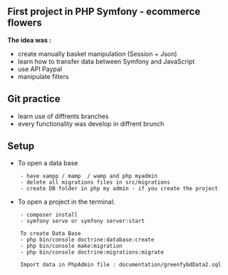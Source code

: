 ## First project in PHP Symfony - ecommerce flowers


**The idea was :**
- create manually basket manipulation (Session + Json)
- learn how to transfer data between Symfony and JavaScript
- use API Paypal
- manipulate filters 

## Git practice
- learn use of diffrents branches
- every functionality was develop in diffrent brunch


## Setup

- To open a data base
```
    - have xampp / mamp  / wamp and php myadmin
    - delete all migrations files in src/migrations
    - create DB folder in php my admin - if you create the project
```

- To open a project in the terminal:
```
    - composer install
    - symfony serve or symfony server:start

    To create Data Base
    - php bin/console doctrine:database:create 
    - php bin/console make:migration 
    - php bin/console doctrine:migrations:migrate 

    Import data in PhpAdmin file : documentation/greenfybdData2.sql
```

